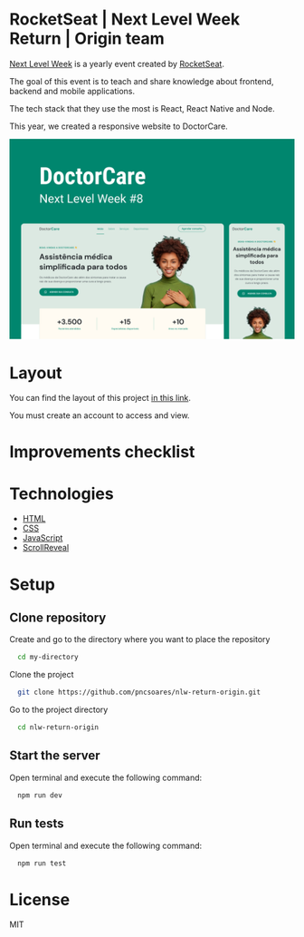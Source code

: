 # RocketSeat | Next Level Week Return | Origin team

[Next Level Week](https://nextlevelweek.com) is a yearly event created by [RocketSeat](https://www.rocketseat.com.br/sobre).

The goal of this event is to teach and share knowledge about frontend, backend and mobile applications.

The tech stack that they use the most is React, React Native and Node.

This year, we created a responsive website to DoctorCare.

![Doctor Care](./.github/preview.jpg)

# Layout

You can find the layout of this project [in this link](https://www.figma.com/community/file/1102912263666619803).

You must create an account to access and view.

# Improvements checklist



# Technologies

- [HTML](https://developer.mozilla.org/en-US/docs/Web/HTML)
- [CSS](https://developer.mozilla.org/en-US/docs/Web/CSS)
- [JavaScript](https://developer.mozilla.org/en-US/docs/Web/JavaScript)
- [ScrollReveal](https://scrollrevealjs.org/guide/hello-world.html)

# Setup

## Clone repository

Create and go to the directory where you want to place the repository

```bash
  cd my-directory
```

Clone the project

```bash
  git clone https://github.com/pncsoares/nlw-return-origin.git
```

Go to the project directory

```bash
  cd nlw-return-origin
```

## Start the server

Open terminal and execute the following command:

```bash
  npm run dev
```

## Run tests

Open terminal and execute the following command:

```bash
  npm run test
```

# License

MIT